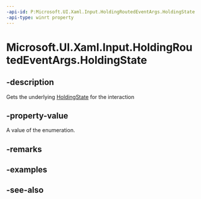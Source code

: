 ```yaml
---
-api-id: P:Microsoft.UI.Xaml.Input.HoldingRoutedEventArgs.HoldingState
-api-type: winrt property
---
```


<!-- Property syntax
public Windows.UI.Input.HoldingState HoldingState { get; }
-->

# Microsoft.UI.Xaml.Input.HoldingRoutedEventArgs.HoldingState

## -description
Gets the underlying [HoldingState](/uwp/api/windows.ui.input.holdingstate) for the interaction

## -property-value
A value of the enumeration.

## -remarks

## -examples

## -see-also

